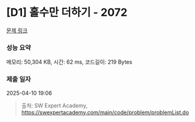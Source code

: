 # [D1] 홀수만 더하기 - 2072 

[문제 링크](https://swexpertacademy.com/main/code/problem/problemDetail.do?contestProbId=AV5QSEhaA5sDFAUq) 

### 성능 요약

메모리: 50,304 KB, 시간: 62 ms, 코드길이: 219 Bytes

### 제출 일자

2025-04-10 19:06



> 출처: SW Expert Academy, https://swexpertacademy.com/main/code/problem/problemList.do